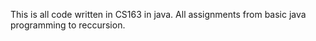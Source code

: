 This is all code written in CS163 in java. All assignments from basic java programming to reccursion.
